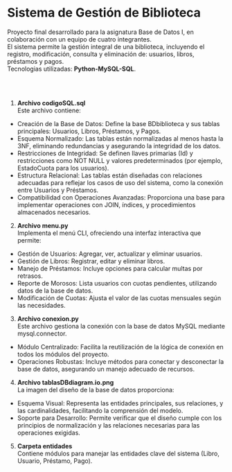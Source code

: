 # Sistema de Gestión de Biblioteca
Proyecto final desarrollado para la asignatura Base de Datos I, en colaboración con un equipo de cuatro integrantes.  
El sistema permite la gestión integral de una biblioteca, incluyendo el registro, modificación, consulta y eliminación de: usuarios, libros, préstamos y pagos.  
Tecnologias utilizadas: **Python-MySQL-SQL**. 
   

<br><br>

1. **Archivo codigoSQL.sql**  
 Este archivo contiene:  
 - Creación de la Base de Datos: Define la base BDbiblioteca y sus tablas principales: Usuarios, Libros, Préstamos, y Pagos.
 - Esquema Normalizado: Las tablas están normalizadas al menos hasta la 3NF, eliminando redundancias y asegurando la integridad de los datos.
 - Restricciones de Integridad: Se definen llaves primarias (Id) y restricciones como NOT NULL y valores predeterminados (por ejemplo, EstadoCuota para los usuarios).
 - Estructura Relacional: Las tablas están diseñadas con relaciones adecuadas para reflejar los casos de uso del sistema, como la conexión entre Usuarios y Préstamos.
 - Compatibilidad con Operaciones Avanzadas: Proporciona una base para implementar operaciones con JOIN, índices, y procedimientos almacenados necesarios.
2. **Archivo menu.py**  
 Implementa el menú CLI, ofreciendo una interfaz interactiva que permite:
 - Gestión de Usuarios: Agregar, ver, actualizar y eliminar usuarios.
 - Gestión de Libros: Registrar, editar y eliminar libros.
 - Manejo de Préstamos: Incluye opciones para calcular multas por retrasos.
 - Reporte de Morosos: Lista usuarios con cuotas pendientes, utilizando datos de la base de datos.
 - Modificación de Cuotas: Ajusta el valor de las cuotas mensuales según las necesidades.
3. **Archivo conexion.py**  
 Este archivo gestiona la conexión con la base de datos MySQL mediante mysql.connector.
 - Módulo Centralizado: Facilita la reutilización de la lógica de conexión en todos los módulos del proyecto.
 - Operaciones Robustas: Incluye métodos para conectar y desconectar la base de datos, asegurando un manejo adecuado de recursos.
4. **Archivo tablasDBdiagram.io.png**  
 La imagen del diseño de la base de datos proporciona:
 - Esquema Visual: Representa las entidades principales, sus relaciones, y las cardinalidades, facilitando la comprensión del modelo.
 - Soporte para Desarrollo: Permite verificar que el diseño cumple con los principios de normalización y las relaciones necesarias para las operaciones exigidas.
5. **Carpeta entidades**  
 Contiene módulos para manejar las entidades clave del sistema (Libro, Usuario, Préstamo, Pago).
